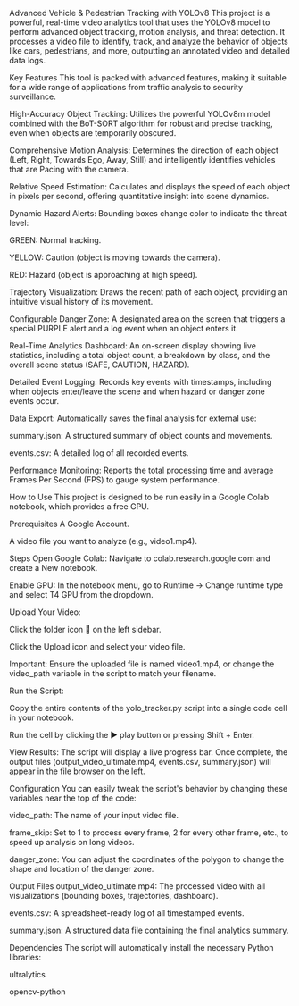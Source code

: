 Advanced Vehicle & Pedestrian Tracking with YOLOv8
This project is a powerful, real-time video analytics tool that uses the YOLOv8 model to perform advanced object tracking, motion analysis, and threat detection. It processes a video file to identify, track, and analyze the behavior of objects like cars, pedestrians, and more, outputting an annotated video and detailed data logs.

Key Features
This tool is packed with advanced features, making it suitable for a wide range of applications from traffic analysis to security surveillance.

High-Accuracy Object Tracking: Utilizes the powerful YOLOv8m model combined with the BoT-SORT algorithm for robust and precise tracking, even when objects are temporarily obscured.

Comprehensive Motion Analysis: Determines the direction of each object (Left, Right, Towards Ego, Away, Still) and intelligently identifies vehicles that are Pacing with the camera.

Relative Speed Estimation: Calculates and displays the speed of each object in pixels per second, offering quantitative insight into scene dynamics.

Dynamic Hazard Alerts: Bounding boxes change color to indicate the threat level:

GREEN: Normal tracking.

YELLOW: Caution (object is moving towards the camera).

RED: Hazard (object is approaching at high speed).

Trajectory Visualization: Draws the recent path of each object, providing an intuitive visual history of its movement.

Configurable Danger Zone: A designated area on the screen that triggers a special PURPLE alert and a log event when an object enters it.

Real-Time Analytics Dashboard: An on-screen display showing live statistics, including a total object count, a breakdown by class, and the overall scene status (SAFE, CAUTION, HAZARD).

Detailed Event Logging: Records key events with timestamps, including when objects enter/leave the scene and when hazard or danger zone events occur.

Data Export: Automatically saves the final analysis for external use:

summary.json: A structured summary of object counts and movements.

events.csv: A detailed log of all recorded events.

Performance Monitoring: Reports the total processing time and average Frames Per Second (FPS) to gauge system performance.

How to Use
This project is designed to be run easily in a Google Colab notebook, which provides a free GPU.

Prerequisites
A Google Account.

A video file you want to analyze (e.g., video1.mp4).

Steps
Open Google Colab: Navigate to colab.research.google.com and create a New notebook.

Enable GPU: In the notebook menu, go to Runtime -> Change runtime type and select T4 GPU from the dropdown.

Upload Your Video:

Click the folder icon 📁 on the left sidebar.

Click the Upload icon and select your video file.

Important: Ensure the uploaded file is named video1.mp4, or change the video_path variable in the script to match your filename.

Run the Script:

Copy the entire contents of the yolo_tracker.py script into a single code cell in your notebook.

Run the cell by clicking the ▶️ play button or pressing Shift + Enter.

View Results: The script will display a live progress bar. Once complete, the output files (output_video_ultimate.mp4, events.csv, summary.json) will appear in the file browser on the left.

Configuration
You can easily tweak the script's behavior by changing these variables near the top of the code:

video_path: The name of your input video file.

frame_skip: Set to 1 to process every frame, 2 for every other frame, etc., to speed up analysis on long videos.

danger_zone: You can adjust the coordinates of the polygon to change the shape and location of the danger zone.

Output Files
output_video_ultimate.mp4: The processed video with all visualizations (bounding boxes, trajectories, dashboard).

events.csv: A spreadsheet-ready log of all timestamped events.

summary.json: A structured data file containing the final analytics summary.

Dependencies
The script will automatically install the necessary Python libraries:

ultralytics

opencv-python
